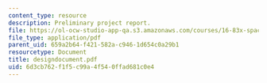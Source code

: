 ```yaml
---
content_type: resource
description: Preliminary project report.
file: https://ol-ocw-studio-app-qa.s3.amazonaws.com/courses/16-83x-space-systems-engineering-spring-2002-spring-2003/6d3cb762f1f5c99a4f540ffad681c0e4_designdocument.pdf
file_type: application/pdf
parent_uid: 659a2b64-f421-582a-c946-1d654c0a29b1
resourcetype: Document
title: designdocument.pdf
uid: 6d3cb762-f1f5-c99a-4f54-0ffad681c0e4
---
```


